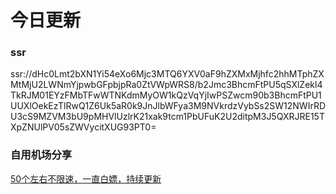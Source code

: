 # 今日更新

### ssr
ssr://dHc0Lmt2bXN1Yi54eXo6Mjc3MTQ6YXV0aF9hZXMxMjhfc2hhMTphZXMtMjU2LWNmYjpwbGFpbjpRa0ZtVWpWRS8/b2Jmc3BhcmFtPU5qSXlZekl4TkRJM01EYzFMbTFwWTNKdmMyOW1kQzVqYjIwPSZwcm90b3BhcmFtPU1UUXlOekEzTlRwQ1Z6Uk5aR0k9JnJlbWFya3M9NVkrdzVybSs2SW12NWIrRDU3cS9MZVM3bU9pMHVlUzlrK21xak9tcm1PbUFuK2U2ditpM3J5QXRJRE15TXpZNUlPV05sZWVycitXUG93PT0=
### 自用机场分享
[50个左右不限速，一直白嫖，持续更新](http://www.anran.ga/?cid=2&tid=3 "50个左右不限速，一直白嫖，持续更新")
